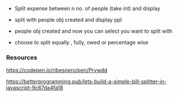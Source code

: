 - Split expense between n no. of people (take int) and display

- split with people obj created and display ppl

- people obj created and now you can select you want to split with

- choose to split equally , fully, owed or percentage wise

### Resources

https://codepen.io/ribesnero/pen/Prvwdd

https://betterprogramming.pub/lets-build-a-simple-bill-splitter-in-javascript-9c67da4fa18
